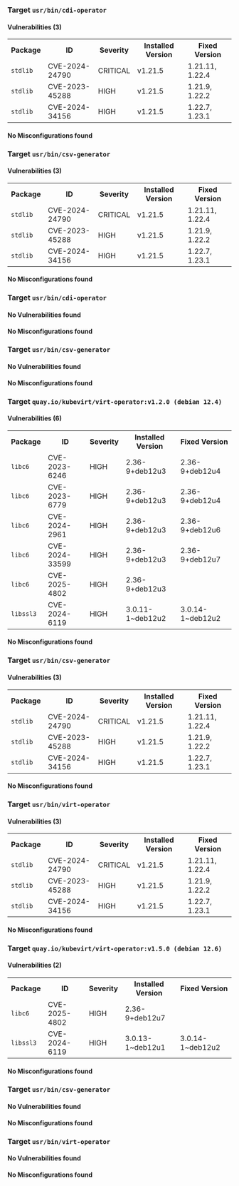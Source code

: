 
<h3>Target <code>usr/bin/cdi-operator</code></h3>
<h4>Vulnerabilities (3)</h4>
<table>
    <tr>
        <th>Package</th>
        <th>ID</th>
        <th>Severity</th>
        <th>Installed Version</th>
        <th>Fixed Version</th>
    </tr>
    <tr>
        <td><code>stdlib</code></td>
        <td>CVE-2024-24790</td>
        <td>CRITICAL</td>
        <td>v1.21.5</td>
        <td>1.21.11, 1.22.4</td>
    </tr>
    <tr>
        <td><code>stdlib</code></td>
        <td>CVE-2023-45288</td>
        <td>HIGH</td>
        <td>v1.21.5</td>
        <td>1.21.9, 1.22.2</td>
    </tr>
    <tr>
        <td><code>stdlib</code></td>
        <td>CVE-2024-34156</td>
        <td>HIGH</td>
        <td>v1.21.5</td>
        <td>1.22.7, 1.23.1</td>
    </tr>
</table>
<h4>No Misconfigurations found</h4>
<h3>Target <code>usr/bin/csv-generator</code></h3>
<h4>Vulnerabilities (3)</h4>
<table>
    <tr>
        <th>Package</th>
        <th>ID</th>
        <th>Severity</th>
        <th>Installed Version</th>
        <th>Fixed Version</th>
    </tr>
    <tr>
        <td><code>stdlib</code></td>
        <td>CVE-2024-24790</td>
        <td>CRITICAL</td>
        <td>v1.21.5</td>
        <td>1.21.11, 1.22.4</td>
    </tr>
    <tr>
        <td><code>stdlib</code></td>
        <td>CVE-2023-45288</td>
        <td>HIGH</td>
        <td>v1.21.5</td>
        <td>1.21.9, 1.22.2</td>
    </tr>
    <tr>
        <td><code>stdlib</code></td>
        <td>CVE-2024-34156</td>
        <td>HIGH</td>
        <td>v1.21.5</td>
        <td>1.22.7, 1.23.1</td>
    </tr>
</table>
<h4>No Misconfigurations found</h4>

<h3>Target <code>usr/bin/cdi-operator</code></h3>
<h4>No Vulnerabilities found</h4>
<h4>No Misconfigurations found</h4>
<h3>Target <code>usr/bin/csv-generator</code></h3>
<h4>No Vulnerabilities found</h4>
<h4>No Misconfigurations found</h4>

<h3>Target <code>quay.io/kubevirt/virt-operator:v1.2.0 (debian 12.4)</code></h3>
<h4>Vulnerabilities (6)</h4>
<table>
    <tr>
        <th>Package</th>
        <th>ID</th>
        <th>Severity</th>
        <th>Installed Version</th>
        <th>Fixed Version</th>
    </tr>
    <tr>
        <td><code>libc6</code></td>
        <td>CVE-2023-6246</td>
        <td>HIGH</td>
        <td>2.36-9+deb12u3</td>
        <td>2.36-9+deb12u4</td>
    </tr>
    <tr>
        <td><code>libc6</code></td>
        <td>CVE-2023-6779</td>
        <td>HIGH</td>
        <td>2.36-9+deb12u3</td>
        <td>2.36-9+deb12u4</td>
    </tr>
    <tr>
        <td><code>libc6</code></td>
        <td>CVE-2024-2961</td>
        <td>HIGH</td>
        <td>2.36-9+deb12u3</td>
        <td>2.36-9+deb12u6</td>
    </tr>
    <tr>
        <td><code>libc6</code></td>
        <td>CVE-2024-33599</td>
        <td>HIGH</td>
        <td>2.36-9+deb12u3</td>
        <td>2.36-9+deb12u7</td>
    </tr>
    <tr>
        <td><code>libc6</code></td>
        <td>CVE-2025-4802</td>
        <td>HIGH</td>
        <td>2.36-9+deb12u3</td>
        <td></td>
    </tr>
    <tr>
        <td><code>libssl3</code></td>
        <td>CVE-2024-6119</td>
        <td>HIGH</td>
        <td>3.0.11-1~deb12u2</td>
        <td>3.0.14-1~deb12u2</td>
    </tr>
</table>
<h4>No Misconfigurations found</h4>
<h3>Target <code>usr/bin/csv-generator</code></h3>
<h4>Vulnerabilities (3)</h4>
<table>
    <tr>
        <th>Package</th>
        <th>ID</th>
        <th>Severity</th>
        <th>Installed Version</th>
        <th>Fixed Version</th>
    </tr>
    <tr>
        <td><code>stdlib</code></td>
        <td>CVE-2024-24790</td>
        <td>CRITICAL</td>
        <td>v1.21.5</td>
        <td>1.21.11, 1.22.4</td>
    </tr>
    <tr>
        <td><code>stdlib</code></td>
        <td>CVE-2023-45288</td>
        <td>HIGH</td>
        <td>v1.21.5</td>
        <td>1.21.9, 1.22.2</td>
    </tr>
    <tr>
        <td><code>stdlib</code></td>
        <td>CVE-2024-34156</td>
        <td>HIGH</td>
        <td>v1.21.5</td>
        <td>1.22.7, 1.23.1</td>
    </tr>
</table>
<h4>No Misconfigurations found</h4>
<h3>Target <code>usr/bin/virt-operator</code></h3>
<h4>Vulnerabilities (3)</h4>
<table>
    <tr>
        <th>Package</th>
        <th>ID</th>
        <th>Severity</th>
        <th>Installed Version</th>
        <th>Fixed Version</th>
    </tr>
    <tr>
        <td><code>stdlib</code></td>
        <td>CVE-2024-24790</td>
        <td>CRITICAL</td>
        <td>v1.21.5</td>
        <td>1.21.11, 1.22.4</td>
    </tr>
    <tr>
        <td><code>stdlib</code></td>
        <td>CVE-2023-45288</td>
        <td>HIGH</td>
        <td>v1.21.5</td>
        <td>1.21.9, 1.22.2</td>
    </tr>
    <tr>
        <td><code>stdlib</code></td>
        <td>CVE-2024-34156</td>
        <td>HIGH</td>
        <td>v1.21.5</td>
        <td>1.22.7, 1.23.1</td>
    </tr>
</table>
<h4>No Misconfigurations found</h4>

<h3>Target <code>quay.io/kubevirt/virt-operator:v1.5.0 (debian 12.6)</code></h3>
<h4>Vulnerabilities (2)</h4>
<table>
    <tr>
        <th>Package</th>
        <th>ID</th>
        <th>Severity</th>
        <th>Installed Version</th>
        <th>Fixed Version</th>
    </tr>
    <tr>
        <td><code>libc6</code></td>
        <td>CVE-2025-4802</td>
        <td>HIGH</td>
        <td>2.36-9+deb12u7</td>
        <td></td>
    </tr>
    <tr>
        <td><code>libssl3</code></td>
        <td>CVE-2024-6119</td>
        <td>HIGH</td>
        <td>3.0.13-1~deb12u1</td>
        <td>3.0.14-1~deb12u2</td>
    </tr>
</table>
<h4>No Misconfigurations found</h4>
<h3>Target <code>usr/bin/csv-generator</code></h3>
<h4>No Vulnerabilities found</h4>
<h4>No Misconfigurations found</h4>
<h3>Target <code>usr/bin/virt-operator</code></h3>
<h4>No Vulnerabilities found</h4>
<h4>No Misconfigurations found</h4>
